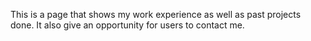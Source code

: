 This is a page that shows my work experience as well as past projects done. It also give an opportunity for users to contact me.